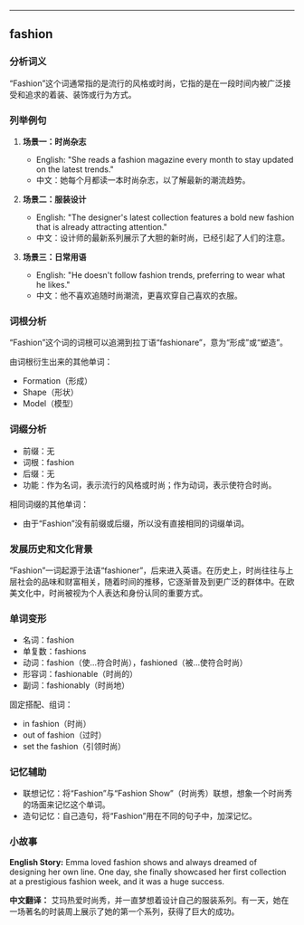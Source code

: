 
---------------
## fashion
### 分析词义

“Fashion”这个词通常指的是流行的风格或时尚，它指的是在一段时间内被广泛接受和追求的着装、装饰或行为方式。

### 列举例句

1. **场景一：时尚杂志**
   - English: "She reads a fashion magazine every month to stay updated on the latest trends."
   - 中文：她每个月都读一本时尚杂志，以了解最新的潮流趋势。

2. **场景二：服装设计**
   - English: "The designer's latest collection features a bold new fashion that is already attracting attention."
   - 中文：设计师的最新系列展示了大胆的新时尚，已经引起了人们的注意。

3. **场景三：日常用语**
   - English: "He doesn't follow fashion trends, preferring to wear what he likes."
   - 中文：他不喜欢追随时尚潮流，更喜欢穿自己喜欢的衣服。

### 词根分析

“Fashion”这个词的词根可以追溯到拉丁语“fashionare”，意为“形成”或“塑造”。

由词根衍生出来的其他单词：
- Formation（形成）
- Shape（形状）
- Model（模型）

### 词缀分析

- 前缀：无
- 词根：fashion
- 后缀：无
- 功能：作为名词，表示流行的风格或时尚；作为动词，表示使符合时尚。

相同词缀的其他单词：
- 由于“Fashion”没有前缀或后缀，所以没有直接相同的词缀单词。

### 发展历史和文化背景

“Fashion”一词起源于法语“fashioner”，后来进入英语。在历史上，时尚往往与上层社会的品味和财富相关，随着时间的推移，它逐渐普及到更广泛的群体中。在欧美文化中，时尚被视为个人表达和身份认同的重要方式。

### 单词变形

- 名词：fashion
- 单复数：fashions
- 动词：fashion（使…符合时尚），fashioned（被…使符合时尚）
- 形容词：fashionable（时尚的）
- 副词：fashionably（时尚地）

固定搭配、组词：
- in fashion（时尚）
- out of fashion（过时）
- set the fashion（引领时尚）

### 记忆辅助

- 联想记忆：将“Fashion”与“Fashion Show”（时尚秀）联想，想象一个时尚秀的场面来记忆这个单词。
- 造句记忆：自己造句，将“Fashion”用在不同的句子中，加深记忆。

### 小故事

**English Story:**
Emma loved fashion shows and always dreamed of designing her own line. One day, she finally showcased her first collection at a prestigious fashion week, and it was a huge success.

**中文翻译：**
艾玛热爱时尚秀，并一直梦想着设计自己的服装系列。有一天，她在一场著名的时装周上展示了她的第一个系列，获得了巨大的成功。

